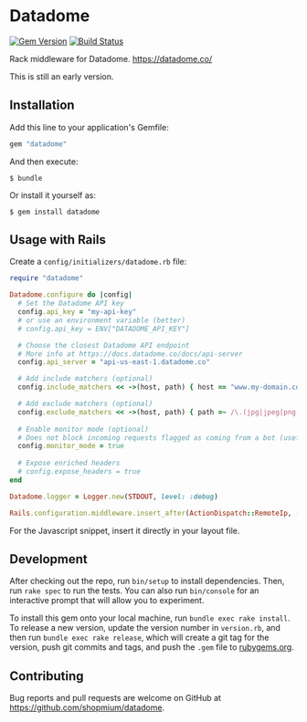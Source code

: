 # Datadome

[![Gem Version](https://badge.fury.io/rb/datadome.svg)](https://badge.fury.io/rb/datadome) [![Build Status](https://travis-ci.org/shopmium/datadome.svg?branch=master)](https://travis-ci.org/shopmium/datadome)

Rack middleware for Datadome. https://datadome.co/

This is still an early version.

## Installation

Add this line to your application's Gemfile:

```ruby
gem "datadome"
```

And then execute:

    $ bundle

Or install it yourself as:

    $ gem install datadome

## Usage with Rails

Create a `config/initializers/datadome.rb` file:

```ruby
require "datadome"

Datadome.configure do |config|
  # Set the Datadome API key
  config.api_key = "my-api-key"
  # or use an environment variable (better)
  # config.api_key = ENV["DATADOME_API_KEY"]

  # Choose the closest Datadome API endpoint
  # More info at https://docs.datadome.co/docs/api-server
  config.api_server = "api-us-east-1.datadome.co"

  # Add include matchers (optional)
  config.include_matchers << ->(host, path) { host == "www.my-domain.com" }

  # Add exclude matchers (optional)
  config.exclude_matchers << ->(host, path) { path =~ /\.(jpg|jpeg|png|gif)/i }
  
  # Enable monitor mode (optional)
  # Does not block incoming requests flagged as coming from a bot (useful for logging only)
  config.monitor_mode = true
  
  # Expose enriched headers
  # config.expose_headers = true
end

Datadome.logger = Logger.new(STDOUT, level: :debug)

Rails.configuration.middleware.insert_after(ActionDispatch::RemoteIp, ::Datadome::Rack)
```

For the Javascript snippet, insert it directly in your layout file.

## Development

After checking out the repo, run `bin/setup` to install dependencies. Then, run `rake spec` to run the tests. You can also run `bin/console` for an interactive prompt that will allow you to experiment.

To install this gem onto your local machine, run `bundle exec rake install`. To release a new version, update the version number in `version.rb`, and then run `bundle exec rake release`, which will create a git tag for the version, push git commits and tags, and push the `.gem` file to [rubygems.org](https://rubygems.org).

## Contributing

Bug reports and pull requests are welcome on GitHub at https://github.com/shopmium/datadome.
